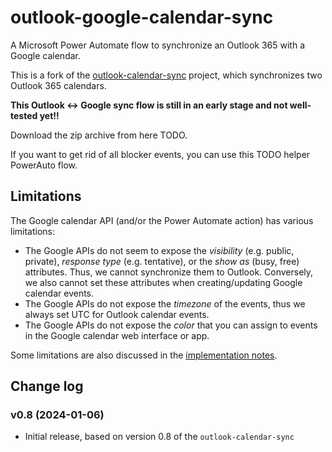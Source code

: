 # outlook-google-calendar-sync
A Microsoft Power Automate flow to synchronize an Outlook 365 with a Google calendar.

This is a fork of the [outlook-calendar-sync](https://github.com/MShekow/outlook-calendar-sync) project, which synchronizes two Outlook 365 calendars.

**This Outlook <-> Google sync flow is still in an early stage and not well-tested yet!!**

Download the zip archive from here TODO.

If you want to get rid of all blocker events, you can use this TODO helper PowerAuto flow.

## Limitations

The Google calendar API (and/or the Power Automate action) has various limitations:

- The Google APIs do not seem to expose the _visibility_ (e.g. public, private), _response type_ (e.g. tentative), or the _show as_ (busy, free) attributes. Thus, we cannot synchronize them to Outlook. Conversely, we also cannot set these attributes when creating/updating Google calendar events.
- The Google APIs do not expose the _timezone_ of the events, thus we always set UTC for Outlook calendar events.
- The Google APIs do not expose the _color_ that you can assign to events in the Google calendar web interface or app.

Some limitations are also discussed in the [implementation notes](implementation-notes.md).

## Change log

### v0.8 (2024-01-06)

* Initial release, based on version 0.8 of the `outlook-calendar-sync`
